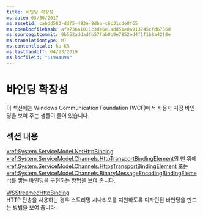 ```yaml
---
title: 바인딩 확장성
ms.date: 03/30/2017
ms.assetid: cabdd583-ddf5-493e-9dba-c6c31cde8f65
ms.openlocfilehash: af9736a1011c3de6e1add51e8a913745cfd6756d
ms.sourcegitcommit: 9b552addadfb57fab0b9e7852ed4f1f1b8a42f8e
ms.translationtype: MT
ms.contentlocale: ko-KR
ms.lasthandoff: 04/23/2019
ms.locfileid: "61944094"
---
```

# <a name="binding-extensibility"></a>바인딩 확장성

이 섹션에는 Windows Communication Foundation (WCF)에서 사용자 지정 바인딩을 보여 주는 샘플이 들어 있습니다.  
  
## <a name="in-this-section"></a>섹션 내용  
 <xref:System.ServiceModel.NetHttpBinding>  
 <xref:System.ServiceModel.Channels.HttpTransportBindingElement>의 맨 위에 <xref:System.ServiceModel.Channels.HttpsTransportBindingElement> 또는 <xref:System.ServiceModel.Channels.BinaryMessageEncodingBindingElement>를 쌓는 바인딩을 구현하는 방법을 보여 줍니다.  
  
 [WSStreamedHttpBinding](wsstreamedhttpbinding.md)  
 HTTP 전송을 사용하는 경우 스트리밍 시나리오를 지원하도록 디자인된 바인딩을 만드는 방법을 보여 줍니다.  
